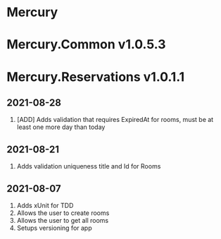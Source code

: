 # Mercury

# Mercury.Common v1.0.5.3
# Mercury.Reservations v1.0.1.1

## 2021-08-28
1. [ADD] Adds validation that requires ExpiredAt for rooms, must be at least one more day than today

## 2021-08-21
1. Adds validation uniqueness title and Id for Rooms

## 2021-08-07
1. Adds xUnit for TDD
2. Allows the user to create rooms
3. Allows the user to get all rooms
4. Setups versioning for app